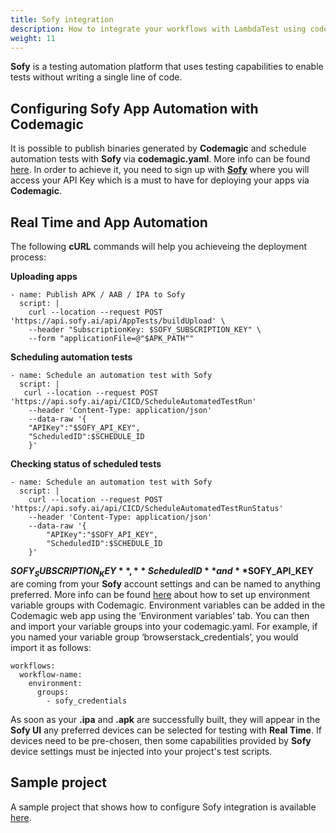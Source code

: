 ```yaml
---
title: Sofy integration
description: How to integrate your workflows with LambdaTest using codemagic.yaml
weight: 11
---
```


**Sofy** is a testing automation platform that uses testing capabilities to enable tests without writing a single line of code. 

## Configuring Sofy App Automation with Codemagic

It is possible to publish binaries generated by **Codemagic** and schedule automation tests with **Sofy** via **codemagic.yaml**. More info can be found [here](../yaml/yaml-getting-started/). In order to achieve it, you need to sign up with [**Sofy**](https://sofy.ai/) where you will access your API Key which is a must to have for deploying your apps via **Codemagic**. 

## Real Time and App Automation

The following **cURL** commands will help you achieveing the deployment process:

**Uploading apps**

```
- name: Publish APK / AAB / IPA to Sofy
  script: |
    curl --location --request POST 'https://api.sofy.ai/api/AppTests/buildUpload' \
    --header "SubscriptionKey: $SOFY_SUBSCRIPTION_KEY" \
    --form "applicationFile=@"$APK_PATH""
```

**Scheduling automation tests**

```
- name: Schedule an automation test with Sofy
  script: |
   curl --location --request POST 'https://api.sofy.ai/api/CICD/ScheduleAutomatedTestRun' 
    --header 'Content-Type: application/json'    
    --data-raw '{
    "APIKey":"$SOFY_API_KEY",
    "ScheduledID":$SCHEDULE_ID
    }'
```

**Checking status of scheduled tests**

```
- name: Schedule an automation test with Sofy
  script: |
    curl --location --request POST 'https://api.sofy.ai/api/CICD/ScheduleAutomatedTestRunStatus'    
    --header 'Content-Type: application/json'     
    --data-raw '{
        "APIKey":"$SOFY_API_KEY",
        "ScheduledID":$SCHEDULE_ID
    }'
```

**$SOFY_SUBSCRIPTION_KEY**, **ScheduledID** and **$SOFY_API_KEY** are coming from your **Sofy** account settings and can be named to anything preferred. More info can be found [here](https://docs.codemagic.io/variables/environment-variable-groups/) about how to set up environment variable groups with Codemagic. Environment variables can be added in the Codemagic web app using the ‘Environment variables’ tab. You can then and import your variable groups into your codemagic.yaml. For example, if you named your variable group ‘browserstack_credentials’, you would import it as follows:

```
workflows:
  workflow-name:
    environment:
      groups:
        - sofy_credentials

```

As soon as your **.ipa** and **.apk** are successfully built, they will appear in the **Sofy UI** any preferred devices can be selected for testing with **Real Time**. If devices need to be pre-chosen, then some capabilities provided by **Sofy** device settings must be injected into your project's test scripts. 

## Sample project

A sample project that shows how to configure Sofy integration is available [here]().
